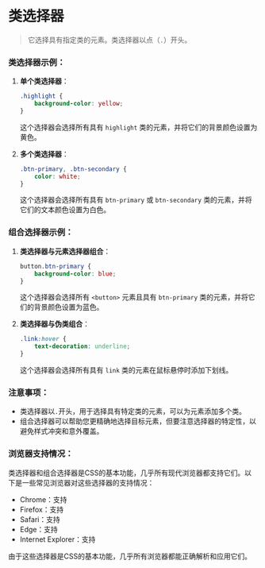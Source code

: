 # **类选择器**

> 它选择具有指定类的元素。类选择器以点（`.`）开头。

### 类选择器示例：
1. **单个类选择器**：
   ```css
   .highlight {
       background-color: yellow;
   }
   ```
   这个选择器会选择所有具有 `highlight` 类的元素，并将它们的背景颜色设置为黄色。

2. **多个类选择器**：
   ```css
   .btn-primary, .btn-secondary {
       color: white;
   }
   ```
   这个选择器会选择所有具有 `btn-primary` 或 `btn-secondary` 类的元素，并将它们的文本颜色设置为白色。

### 组合选择器示例：
1. **类选择器与元素选择器组合**：
   ```css
   button.btn-primary {
       background-color: blue;
   }
   ```
   这个选择器会选择所有 `<button>` 元素且具有 `btn-primary` 类的元素，并将它们的背景颜色设置为蓝色。

2. **类选择器与伪类组合**：
   ```css
   .link:hover {
       text-decoration: underline;
   }
   ```
   这个选择器会选择所有具有 `link` 类的元素在鼠标悬停时添加下划线。

### 注意事项：
- 类选择器以`.`开头，用于选择具有特定类的元素，可以为元素添加多个类。
- 组合选择器可以帮助您更精确地选择目标元素，但要注意选择器的特定性，以避免样式冲突和意外覆盖。

### 浏览器支持情况：
类选择器和组合选择器是CSS的基本功能，几乎所有现代浏览器都支持它们。以下是一些常见浏览器对这些选择器的支持情况：
- Chrome：支持
- Firefox：支持
- Safari：支持
- Edge：支持
- Internet Explorer：支持

由于这些选择器是CSS的基本功能，几乎所有浏览器都能正确解析和应用它们。
